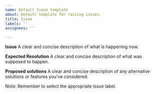 ```yaml
---
name: Default Issue template
about: Default template for raising issues.
title: Issue
labels: ''
assignees: ''

---
```


**Issue**
A clear and concise description of what is happening now.

**Expected Resolution**
A clear and concise description of what was supposed to happen.

**Proposed solutions**
A clear and concise description of any alternative solutions or features you've considered.

Note: Remember to select the appropriate issue label.
